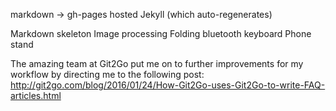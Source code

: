 

markdown -> gh-pages hosted Jekyll (which auto-regenerates)


Markdown skeleton
Image processing
Folding bluetooth keyboard
Phone stand



The amazing team at Git2Go put me on to further improvements for my workflow by directing me to the following post:
http://git2go.com/blog/2016/01/24/How-Git2Go-uses-Git2Go-to-write-FAQ-articles.html
